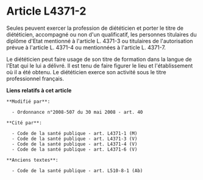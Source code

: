 # Article L4371-2

Seules peuvent exercer la profession de diététicien et porter le titre de diététicien, accompagné ou non d'un qualificatif,
les personnes titulaires du diplôme d'Etat mentionné à l'article L. 4371-3 ou titulaires de l'autorisation prévue à l'article
L. 4371-4 ou mentionnées à l'article L. 4371-7. 

Le diététicien peut faire usage de son titre de formation dans la langue de l'Etat qui le lui a délivré. Il est tenu de faire
figurer le lieu et l'établissement où il a été obtenu. Le diététicien exerce son activité sous le titre professionnel
français.

**Liens relatifs à cet article**

	**Modifié par**:

	  - Ordonnance n°2008-507 du 30 mai 2008 - art. 40

	**Cité par**:

	  - Code de la santé publique - art. L4371-1 (M)
	  - Code de la santé publique - art. L4371-3 (V)
	  - Code de la santé publique - art. L4371-4 (V)
	  - Code de la santé publique - art. L4371-6 (V)

	**Anciens textes**:

	  - Code de la santé publique - art. L510-8-1 (Ab)
